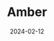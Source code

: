 ---  
layout: startup_page  
title: "Amber"  
id: "amber.net"  
permalink: "/amberamber.net02122024/"  
website: "https://www.amber.net/"  
funding_round: ""  
funding_amount: "$21M"  
investors: "Gaja Capital, Lighthouse Canton, Stride Ventures"  
about: "Amber is a student accommodation marketplace connecting students with long-term housing options. It aims to simplify the rental booking process for students and streamline operations for property managers using AI-powered tools. The platform operates across several countries, offering a global solution to student housing needs."  
markets: "Real Estate, PropTech, Technology, Information and Internet"  
hq: "Pune, Maharashtra, India"  
founded_year: "2016"  
linkedin: "https://www.linkedin.com/company/amberstudent"  
twitter: "https://twitter.com/ambergroup_io"  
instagram: ""  
facebook: "https://www.facebook.com/ambergroup.io"  
crunchbase: "https://www.crunchbase.com/organization/amberstudent?utm_source=linkedin&utm_medium=referral&utm_campaign=linkedin_companies&utm_content=profile_cta_anon&trk=funding_crunchbase"  
pitchbook: "https://pitchbook.com/profiles/company/231107-59"  

date_display: "12-Feb-2024"  
date: "2024-02-12"

# SEO Optimization  
meta_title: "Amber -  Funding ($21M)"  
meta_description: "Amber, Amber is a student accommodation marketplace connecting students with long-term housing options. It aims to simplify the rental booking process for st..."  
meta_keywords: "Amber, Real Estate, PropTech, Technology, Information and Internet,  funding"  
canonical_url: "https://startup.projectstartups.com/amberamber.net02122024/"  
---